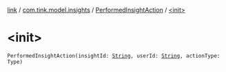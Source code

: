 [link](../../index.md) / [com.tink.model.insights](../index.md) / [PerformedInsightAction](index.md) / [&lt;init&gt;](./-init-.md)

# &lt;init&gt;

`PerformedInsightAction(insightId: `[`String`](https://kotlinlang.org/api/latest/jvm/stdlib/kotlin/-string/index.html)`, userId: `[`String`](https://kotlinlang.org/api/latest/jvm/stdlib/kotlin/-string/index.html)`, actionType: Type)`